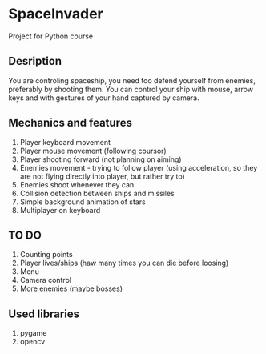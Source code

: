 # SpaceInvader
Project for Python course
## Desription
You are controling spaceship, you need too defend yourself from enemies, preferably by shooting them. You can control your ship with mouse, arrow keys and with gestures of your hand captured by camera.
## Mechanics and features
1. Player keyboard movement
2. Player mouse movement (following coursor)
3. Player shooting forward (not planning on aiming)
4. Enemies movement - trying to follow player (using acceleration, so they are not flying directly into player, but rather try to)
5. Enemies shoot whenever they can
6. Collision detection between ships and missiles
7. Simple background animation of stars
8. Multiplayer on keyboard
## TO DO
1. Counting points
2. Player lives/ships (haw many times you can die before loosing)
3. Menu
4. Camera control
6. More enemies (maybe bosses)
## Used libraries
1. pygame
2. opencv
